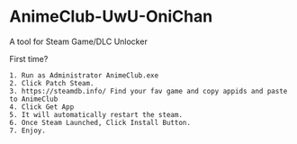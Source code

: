 # AnimeClub-UwU-OniChan
A tool for Steam Game/DLC Unlocker

First time?
```
1. Run as Administrator AnimeClub.exe
2. Click Patch Steam.
3. https://steamdb.info/ Find your fav game and copy appids and paste to AnimeClub
4. Click Get App
5. It will automatically restart the steam.
6. Once Steam Launched, Click Install Button.
7. Enjoy.

```
